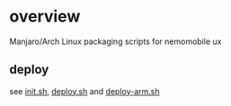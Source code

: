 # overview
Manjaro/Arch Linux packaging scripts for nemomobile ux

## deploy

see [init.sh](init.sh), [deploy.sh](deploy.sh) and [deploy-arm.sh](deploy-arm.sh)
